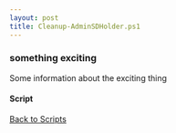 ```yaml
---
layout: post
title: Cleanup-AdminSDHolder.ps1
---
```


### something exciting

Some information about the exciting thing

#### Script

<script async src="https://gist-it.appspot.com/github.com/BanterBoy/scripts-blog/blob/master/PowerShell/scripts/activeDirectory/Cleanup-AdminSDHolder.ps1"></script>

<a href="/menu/_pages/scripts.html">Back to Scripts</a>

